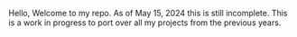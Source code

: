 Hello,
Welcome to my repo. As of May 15, 2024 this is still incomplete. This is a work in progress to port over all my projects from the previous years.
